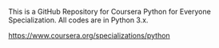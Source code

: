 This is a GitHub Repository for Coursera Python for Everyone Specialization.
All codes are in Python 3.x.

https://www.coursera.org/specializations/python
